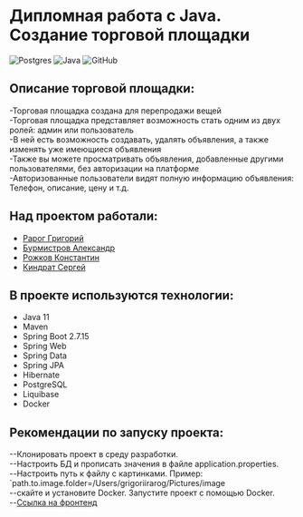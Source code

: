 # **Дипломная работа с Java. Создание торговой площадки**
![Postgres](https://img.shields.io/badge/postgres-%23316192.svg?style=for-the-badge&logo=postgresql&logoColor=white)
![Java](https://img.shields.io/badge/java-%23ED8B00.svg?style=for-the-badge&logo=java&logoColor=white)
![GitHub](https://img.shields.io/badge/github-%23121011.svg?style=for-the-badge&logo=github&logoColor=white)

## **Описание торговой площадки:**
-Торговая площадка создана для перепродажи вещей<br>
-Торговая площадка представляет возможность стать одним из двух ролей: админ или пользователь<br>
-В ней есть возможность создавать, удалять объявления, а также изменять уже имеющиеся объявления<br>
-Также вы можете просматривать объявления, добавленные другими пользователями, без авторизации на платформе<br>
-Авторизованные пользователи видят полную информацию объявления: Телефон, описание, цену и т.д.

## **Над проектом работали:**
- [Рарог Григорий](https://github.com/Grigorii-star)
- [Бурмистров Александр](https://github.com/AlexandrBurmistroff)
- [Рожков Константин](https://github.com/KrozhDev)
- [Киндрат Сергей](https://github.com/Kinserega)

## В проекте используются технологии:
- Java 11
- Maven
- Spring Boot 2.7.15
- Spring Web
- Spring Data
- Spring JPA
- Hibernate
- PostgreSQL
- Liquibase
- Docker

## Рекомендации по запуску проекта:
--Клонировать проект в среду разработки.<br>
--Настроить БД и прописать значения в файле application.properties.<br>
--Настроить путь к файлу с картинками. Пример: `path.to.image.folder=/Users/grigoriirarog/Pictures/image<br>
--скайте и установите Docker. Запустите проект с помощью Docker.<br>
--[Ссылка на фронтенд](https://drive.google.com/uc?id=1UZTpeTAQpC4ANkHEFAGK2yjTFzZhXLPz&export=download)
